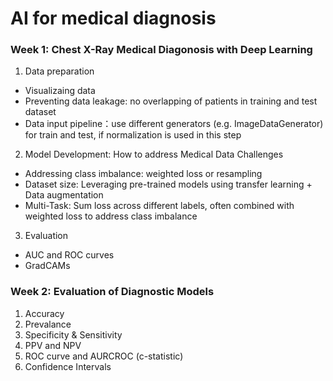 # AI for medical diagnosis

### Week 1: Chest X-Ray Medical Diagonosis with Deep Learning
  1. Data preparation
  - Visualizaing data
  - Preventing data leakage: no overlapping of patients in training and test dataset
  - Data input pipeline：use different generators (e.g. ImageDataGenerator) for train and test, if normalization is used in this step 
  2. Model Development: How to address Medical Data Challenges
  - Addressing class imbalance: weighted loss or resampling
  - Dataset size: Leveraging pre-trained models using transfer learning + Data augmentation
  - Multi-Task: Sum loss across different labels, often combined with weighted loss to address class imbalance
  3. Evaluation
  - AUC and ROC curves
  - GradCAMs

### Week 2: Evaluation of Diagnostic Models
  1. Accuracy
  2. Prevalance
  3. Specificity & Sensitivity
  4. PPV and NPV
  5. ROC curve and AURCROC (c-statistic)
  6. Confidence Intervals
  
